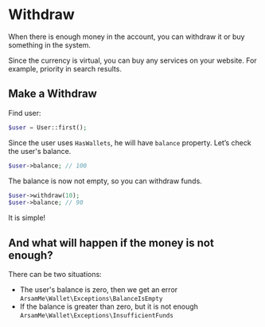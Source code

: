 # Withdraw

When there is enough money in the account, you can withdraw it or buy something in the system.

Since the currency is virtual, you can buy any services on your website.
For example, priority in search results.

## Make a Withdraw

Find user:

```php
$user = User::first(); 
```

Since the user uses `HasWallets`, he will have `balance` property.
Let’s check the user's balance.

```php
$user->balance; // 100
```

The balance is now not empty, so you can withdraw funds.

```php
$user->withdraw(10); 
$user->balance; // 90
```

It is simple!

## And what will happen if the money is not enough?

There can be two situations:

- The user's balance is zero, then we get an error
  `ArsamMe\Wallet\Exceptions\BalanceIsEmpty`
- If the balance is greater than zero, but it is not enough
  `ArsamMe\Wallet\Exceptions\InsufficientFunds`
